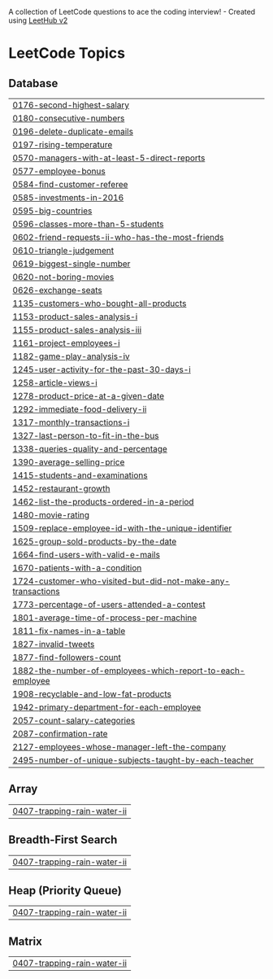 A collection of LeetCode questions to ace the coding interview! - Created using [LeetHub v2](https://github.com/arunbhardwaj/LeetHub-2.0)
<!---LeetCode Topics Start-->
# LeetCode Topics
## Database
|  |
| ------- |
| [0176-second-highest-salary](https://github.com/Bubu02/LeetCode_Problems/tree/master/0176-second-highest-salary) |
| [0180-consecutive-numbers](https://github.com/Bubu02/LeetCode_Problems/tree/master/0180-consecutive-numbers) |
| [0196-delete-duplicate-emails](https://github.com/Bubu02/LeetCode_Problems/tree/master/0196-delete-duplicate-emails) |
| [0197-rising-temperature](https://github.com/Bubu02/LeetCode_Problems/tree/master/0197-rising-temperature) |
| [0570-managers-with-at-least-5-direct-reports](https://github.com/Bubu02/LeetCode_Problems/tree/master/0570-managers-with-at-least-5-direct-reports) |
| [0577-employee-bonus](https://github.com/Bubu02/LeetCode_Problems/tree/master/0577-employee-bonus) |
| [0584-find-customer-referee](https://github.com/Bubu02/SQL_LeetCode_Problems/tree/master/0584-find-customer-referee) |
| [0585-investments-in-2016](https://github.com/Bubu02/LeetCode_Problems/tree/master/0585-investments-in-2016) |
| [0595-big-countries](https://github.com/Bubu02/SQL_LeetCode_Problems/tree/master/0595-big-countries) |
| [0596-classes-more-than-5-students](https://github.com/Bubu02/LeetCode_Problems/tree/master/0596-classes-more-than-5-students) |
| [0602-friend-requests-ii-who-has-the-most-friends](https://github.com/Bubu02/LeetCode_Problems/tree/master/0602-friend-requests-ii-who-has-the-most-friends) |
| [0610-triangle-judgement](https://github.com/Bubu02/LeetCode_Problems/tree/master/0610-triangle-judgement) |
| [0619-biggest-single-number](https://github.com/Bubu02/LeetCode_Problems/tree/master/0619-biggest-single-number) |
| [0620-not-boring-movies](https://github.com/Bubu02/LeetCode_Problems/tree/master/0620-not-boring-movies) |
| [0626-exchange-seats](https://github.com/Bubu02/LeetCode_Problems/tree/master/0626-exchange-seats) |
| [1135-customers-who-bought-all-products](https://github.com/Bubu02/LeetCode_Problems/tree/master/1135-customers-who-bought-all-products) |
| [1153-product-sales-analysis-i](https://github.com/Bubu02/LeetCode_Problems/tree/master/1153-product-sales-analysis-i) |
| [1155-product-sales-analysis-iii](https://github.com/Bubu02/LeetCode_Problems/tree/master/1155-product-sales-analysis-iii) |
| [1161-project-employees-i](https://github.com/Bubu02/LeetCode_Problems/tree/master/1161-project-employees-i) |
| [1182-game-play-analysis-iv](https://github.com/Bubu02/LeetCode_Problems/tree/master/1182-game-play-analysis-iv) |
| [1245-user-activity-for-the-past-30-days-i](https://github.com/Bubu02/LeetCode_Problems/tree/master/1245-user-activity-for-the-past-30-days-i) |
| [1258-article-views-i](https://github.com/Bubu02/LeetCode_Problems/tree/master/1258-article-views-i) |
| [1278-product-price-at-a-given-date](https://github.com/Bubu02/LeetCode_Problems/tree/master/1278-product-price-at-a-given-date) |
| [1292-immediate-food-delivery-ii](https://github.com/Bubu02/LeetCode_Problems/tree/master/1292-immediate-food-delivery-ii) |
| [1317-monthly-transactions-i](https://github.com/Bubu02/LeetCode_Problems/tree/master/1317-monthly-transactions-i) |
| [1327-last-person-to-fit-in-the-bus](https://github.com/Bubu02/LeetCode_Problems/tree/master/1327-last-person-to-fit-in-the-bus) |
| [1338-queries-quality-and-percentage](https://github.com/Bubu02/LeetCode_Problems/tree/master/1338-queries-quality-and-percentage) |
| [1390-average-selling-price](https://github.com/Bubu02/LeetCode_Problems/tree/master/1390-average-selling-price) |
| [1415-students-and-examinations](https://github.com/Bubu02/LeetCode_Problems/tree/master/1415-students-and-examinations) |
| [1452-restaurant-growth](https://github.com/Bubu02/LeetCode_Problems/tree/master/1452-restaurant-growth) |
| [1462-list-the-products-ordered-in-a-period](https://github.com/Bubu02/LeetCode_Problems/tree/master/1462-list-the-products-ordered-in-a-period) |
| [1480-movie-rating](https://github.com/Bubu02/LeetCode_Problems/tree/master/1480-movie-rating) |
| [1509-replace-employee-id-with-the-unique-identifier](https://github.com/Bubu02/LeetCode_Problems/tree/master/1509-replace-employee-id-with-the-unique-identifier) |
| [1625-group-sold-products-by-the-date](https://github.com/Bubu02/LeetCode_Problems/tree/master/1625-group-sold-products-by-the-date) |
| [1664-find-users-with-valid-e-mails](https://github.com/Bubu02/LeetCode_Problems/tree/master/1664-find-users-with-valid-e-mails) |
| [1670-patients-with-a-condition](https://github.com/Bubu02/LeetCode_Problems/tree/master/1670-patients-with-a-condition) |
| [1724-customer-who-visited-but-did-not-make-any-transactions](https://github.com/Bubu02/LeetCode_Problems/tree/master/1724-customer-who-visited-but-did-not-make-any-transactions) |
| [1773-percentage-of-users-attended-a-contest](https://github.com/Bubu02/LeetCode_Problems/tree/master/1773-percentage-of-users-attended-a-contest) |
| [1801-average-time-of-process-per-machine](https://github.com/Bubu02/LeetCode_Problems/tree/master/1801-average-time-of-process-per-machine) |
| [1811-fix-names-in-a-table](https://github.com/Bubu02/LeetCode_Problems/tree/master/1811-fix-names-in-a-table) |
| [1827-invalid-tweets](https://github.com/Bubu02/SQL_LeetCode_Problems/tree/master/1827-invalid-tweets) |
| [1877-find-followers-count](https://github.com/Bubu02/LeetCode_Problems/tree/master/1877-find-followers-count) |
| [1882-the-number-of-employees-which-report-to-each-employee](https://github.com/Bubu02/LeetCode_Problems/tree/master/1882-the-number-of-employees-which-report-to-each-employee) |
| [1908-recyclable-and-low-fat-products](https://github.com/Bubu02/SQL_LeetCode_Problems/tree/master/1908-recyclable-and-low-fat-products) |
| [1942-primary-department-for-each-employee](https://github.com/Bubu02/LeetCode_Problems/tree/master/1942-primary-department-for-each-employee) |
| [2057-count-salary-categories](https://github.com/Bubu02/LeetCode_Problems/tree/master/2057-count-salary-categories) |
| [2087-confirmation-rate](https://github.com/Bubu02/LeetCode_Problems/tree/master/2087-confirmation-rate) |
| [2127-employees-whose-manager-left-the-company](https://github.com/Bubu02/LeetCode_Problems/tree/master/2127-employees-whose-manager-left-the-company) |
| [2495-number-of-unique-subjects-taught-by-each-teacher](https://github.com/Bubu02/LeetCode_Problems/tree/master/2495-number-of-unique-subjects-taught-by-each-teacher) |
## Array
|  |
| ------- |
| [0407-trapping-rain-water-ii](https://github.com/Bubu02/LeetCode_Problems/tree/master/0407-trapping-rain-water-ii) |
## Breadth-First Search
|  |
| ------- |
| [0407-trapping-rain-water-ii](https://github.com/Bubu02/LeetCode_Problems/tree/master/0407-trapping-rain-water-ii) |
## Heap (Priority Queue)
|  |
| ------- |
| [0407-trapping-rain-water-ii](https://github.com/Bubu02/LeetCode_Problems/tree/master/0407-trapping-rain-water-ii) |
## Matrix
|  |
| ------- |
| [0407-trapping-rain-water-ii](https://github.com/Bubu02/LeetCode_Problems/tree/master/0407-trapping-rain-water-ii) |
<!---LeetCode Topics End-->